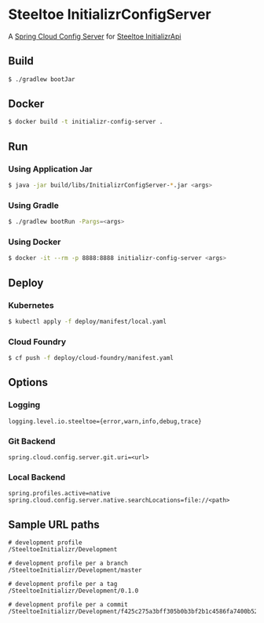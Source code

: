 # Steeltoe InitializrConfigServer

A [Spring Cloud Config Server](https://cloud.spring.io/spring-cloud-config/multi/multi__spring_cloud_config_server.html) for [Steeltoe InitializrApi](https://github.com/SteeltoeOSS/InitializrApi)

## Build

```sh
$ ./gradlew bootJar
```

## Docker
```sh
$ docker build -t initializr-config-server .
```

## Run

### Using Application Jar

```sh
$ java -jar build/libs/InitializrConfigServer-*.jar <args>
```

### Using Gradle

```sh
$ ./gradlew bootRun -Pargs=<args>
```

### Using Docker

```sh
$ docker -it --rm -p 8888:8888 initializr-config-server <args>
```

## Deploy

### Kubernetes

```sh
$ kubectl apply -f deploy/manifest/local.yaml
```


### Cloud Foundry

```sh
$ cf push -f deploy/cloud-foundry/manifest.yaml
```

## Options

### Logging

```
logging.level.io.steeltoe={error,warn,info,debug,trace}
```

### Git Backend
```
spring.cloud.config.server.git.uri=<url>
```

### Local Backend
```
spring.profiles.active=native
spring.cloud.config.server.native.searchLocations=file://<path>
```

## Sample URL paths

```
# development profile
/SteeltoeInitializr/Development

# development profile per a branch
/SteeltoeInitializr/Development/master

# development profile per a tag
/SteeltoeInitializr/Development/0.1.0

# development profile per a commit
/SteeltoeInitializr/Development/f425c275a3bff305b0b3bf2b1c4586fa7400b527
```
